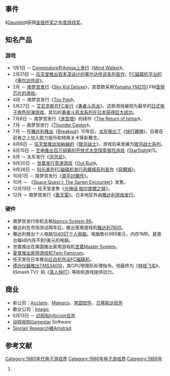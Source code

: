 ## 事件

《[Gauntlet](https://zh.wikipedia.org/wiki/Gauntlet "wikilink")》获得[金摇杆奖之年度游戏奖](../Page/金摇杆奖.md "wikilink")。

## 知名产品

### 游戏

  - 1月1日 －
    [Commodore在Amiga上发行](https://zh.wikipedia.org/wiki/Commodore "wikilink")《[Mind
    Walker](https://zh.wikipedia.org/wiki/Mind_Walker "wikilink")》。
  - 2月21日 －
    [任天堂推出](../Page/任天堂.md "wikilink")[宫本茂设计的](../Page/宫本茂.md "wikilink")[塞尔达传说系列首作](https://zh.wikipedia.org/wiki/塞尔达传说系列 "wikilink")，[FC磁碟机平台的](https://zh.wikipedia.org/wiki/FC磁碟机 "wikilink")《[塞尔达传说](../Page/塞尔达传说_\(游戏\).md "wikilink")》。
  - 2月 － [南梦宫发行](../Page/南梦宫.md "wikilink")《[Sky Kid
    Deluxe](https://zh.wikipedia.org/wiki/Sky_Kid_Deluxe "wikilink")》，其首款采用[Yamaha
    YM2151](https://zh.wikipedia.org/wiki/Yamaha_YM2151 "wikilink")
    FM[音频芯片的游戏](https://zh.wikipedia.org/wiki/音频芯片 "wikilink")。
  - 4月 － 南梦宫发行《[Toy
    Pop](https://zh.wikipedia.org/wiki/Toy_Pop "wikilink")》。
  - 5月27日 －
    [艾尼克斯在](../Page/艾尼克斯.md "wikilink")[FC发行](../Page/红白机.md "wikilink")《[勇者斗恶龙](../Page/勇者斗恶龙_\(游戏\).md "wikilink")》。这款游戏被视为最早的[日式电子角色扮演游戏](https://zh.wikipedia.org/wiki/日式电子角色扮演游戏 "wikilink")，其后的[勇者斗恶龙系列在日本获得巨大成功](https://zh.wikipedia.org/wiki/勇者斗恶龙系列 "wikilink")。
  - 7月8日 －
    南梦宫发行《[迷宫塔](https://zh.wikipedia.org/wiki/迷宫塔 "wikilink")》的续作《[The
    Return of
    Ishtar](https://zh.wikipedia.org/wiki/The_Return_of_Ishtar "wikilink")》。
  - 7月 － 南梦宫发行《[Thunder
    Ceptor](https://zh.wikipedia.org/wiki/Thunder_Ceptor "wikilink")》。
  - 7月 －
    在[雅达利推出](https://zh.wikipedia.org/wiki/雅达利 "wikilink")《[Breakout](../Page/Breakout_\(遊戲\).md "wikilink")》10年后，[太东推出了](https://zh.wikipedia.org/wiki/太东 "wikilink")《[快打磚塊](../Page/快打磚塊.md "wikilink")》，后者在前者之上加入能力提升和特殊关卡等新概念。
  - 8月6日 －
    [任天堂推出加納誠的](../Page/任天堂.md "wikilink")《[银河战士](../Page/银河战士_\(游戏\).md "wikilink")》，游戏后来发展为[银河战士系列](https://zh.wikipedia.org/wiki/银河战士系列 "wikilink")。
  - 8月15日 －
    [艺电推出百万销量的开放式太空探索](../Page/艺电.md "wikilink")[冒险游戏](../Page/冒险游戏.md "wikilink")《[Starflight](https://zh.wikipedia.org/wiki/Starflight "wikilink")》\[1\]。
  - 8月 － 太东发行《[泡泡龙](../Page/泡泡龙_\(1986年游戏\).md "wikilink")》。
  - 9月20日 － [世嘉发行竞速游戏](../Page/世嘉.md "wikilink")《[Out
    Run](https://zh.wikipedia.org/wiki/Out_Run "wikilink")》。
  - 9月26日 －
    [科乐美在](https://zh.wikipedia.org/wiki/科乐美 "wikilink")[FC磁碟机发行](https://zh.wikipedia.org/wiki/FC磁碟机 "wikilink")[恶魔城系列首作](../Page/恶魔城系列.md "wikilink")《[惡魔城](../Page/惡魔城_\(遊戲\).md "wikilink")》。
  - 10月1日 －
    南梦宫发行《[源平討魔传](https://zh.wikipedia.org/wiki/源平討魔传 "wikilink")》。
  - 10月 － 《[Space Quest I: The Sarien
    Encounter](https://zh.wikipedia.org/wiki/Space_Quest_I:_The_Sarien_Encounter "wikilink")》发售。
  - 12月19日 － 任天堂发售《[光神话 帕尔提娜之镜](../Page/光神话_帕尔提娜之镜.md "wikilink")》。
  - 12月 －
    南梦宫发行《[轰天雷](https://zh.wikipedia.org/wiki/轰天雷 "wikilink")》。日本地区外由[雅达利游戏发行](https://zh.wikipedia.org/wiki/雅达利游戏 "wikilink")。

### 硬件

  - 南梦宫发行街机主板[Namco System
    86](https://zh.wikipedia.org/wiki/Namco_System_86 "wikilink")。
  - 雅达利在市场测试两年后，推出家用游戏机[雅达利7800](../Page/雅达利7800.md "wikilink")。
  - 雅达利推出个人电脑[1040ST个人电脑](https://zh.wikipedia.org/wiki/雅达利ST "wikilink")。电脑售价999美元，内存1MB，是首台每kB内存不到1美元的电脑。
  - 世嘉推出在美国推出家用游戏机[世嘉Master
    System](../Page/世嘉Master_System.md "wikilink")。
  - [夏普推出家用游戏机](https://zh.wikipedia.org/wiki/夏普 "wikilink")[Twin
    Famicom](https://zh.wikipedia.org/wiki/Twin_Famicom "wikilink")。
  - 任天堂在日本推出[红白机外设](../Page/红白机.md "wikilink")[FC磁碟机](https://zh.wikipedia.org/wiki/FC磁碟机 "wikilink")。
  - [德州仪器推出](../Page/德州仪器.md "wikilink")[TMS34010](https://zh.wikipedia.org/wiki/TMS34010 "wikilink")，其CPU带图形处理指令。他最终为《[特技飞车](https://zh.wikipedia.org/wiki/特技飞车 "wikilink")》、《Smash
    TV》和《[真人快打](https://zh.wikipedia.org/wiki/真人快打 "wikilink")》等街机游戏提供动力。

## 商业

  - 新公司：[Acclaim](https://zh.wikipedia.org/wiki/Acclaim_Entertainment "wikilink")、[Majesco](https://zh.wikipedia.org/wiki/Majesco_Entertainment "wikilink")、[育碧软件](https://zh.wikipedia.org/wiki/育碧软件 "wikilink")、[贝塞斯达软件](../Page/贝塞斯达软件.md "wikilink")
  - 歇业公司：[Imagic](https://zh.wikipedia.org/wiki/Imagic "wikilink")
  - 6月13日 －
    [动视和](../Page/动视.md "wikilink")[Infocom合并](../Page/Infocom.md "wikilink")
  - [动视收购Gamestar](../Page/动视.md "wikilink") Software
  - [Sinclair
    Research被](https://zh.wikipedia.org/wiki/Sinclair_Research "wikilink")[Amstrad](https://zh.wikipedia.org/wiki/Amstrad "wikilink")

## 参考文献

[Category:1980年代电子游戏界](https://zh.wikipedia.org/wiki/Category:1980年代电子游戏界 "wikilink")
[Category:1986年电子游戏界](https://zh.wikipedia.org/wiki/Category:1986年电子游戏界 "wikilink")
[Category:1986年](https://zh.wikipedia.org/wiki/Category:1986年 "wikilink")

1.